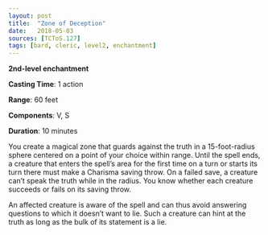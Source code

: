 ```yaml
---
layout: post
title:  "Zone of Deception"
date:   2018-05-03
sources: [TCToS.127]
tags: [bard, cleric, level2, enchantment]
---
```


**2nd-level enchantment**

**Casting Time**: 1 action

**Range**: 60 feet

**Components**: V, S

**Duration**: 10 minutes

You create a magical zone that guards against the truth in a 15-foot-radius sphere centered on a point of your choice within range. Until the spell ends, a creature that enters the spell’s area for the first time on a turn or starts its turn there must make a Charisma saving throw. On a failed save, a creature can’t speak the truth while in the radius. You know whether each creature succeeds or fails on its saving throw.

An affected creature is aware of the spell and can thus avoid answering questions to which it doesn’t want to lie. Such a creature can hint at the truth as long as the bulk of its statement is a lie.